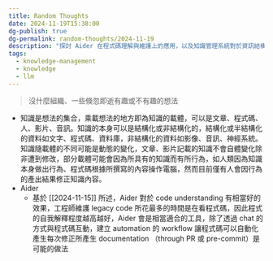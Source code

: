 ```yaml
---
title: Random Thoughts
date: 2024-11-19T15:38:00
dg-publish: true
dg-permalink: random-thoughts/2024-11-19
description: "探討 Aider 在程式碼理解與維護上的應用，以及知識管理系統對於資訊結構化與傳遞的重要性"
tags:
  - knowledge-management
  - knowledge
  - llm
---
```

> 沒什麼組織、一些倏忽即逝有趣或不有趣的想法

- 知識是想法的集合，乘載想法的地方即為知識的載體，可以是文章、程式碼、人、影片、音訊。知識的本身可以是結構化或非結構化的，結構化或半結構化的資料如文字、程式碼、資料庫，非結構化的資料如影像、音訊、神經系統。知識隨載體的不同可能是動態的變化，文章、影片記載的知識不會自體變化除非遭到修改，部分載體可能會因為所具有的知識而有所行為，如人類因為知識本身做出行為、程式碼根據所撰寫的內容操作電腦，然而目前僅有人會因行為的產出結果修正知識內容。
- Aider
	- 基於 [[2024-11-15]] 所述，Aider 對於 code understanding 有相當好的效果，工程師維護 legacy code 所花最多的時間是在看程式碼，因此程式的自我解釋程度越高越好，Aider 會是相當適合的工具，除了透過 chat 的方式與程式碼互動，建立 automation 的 workflow 讓程式碼可以自動化產生每次修正所產生 documentation （through PR 或 pre-commit）是可能的做法

